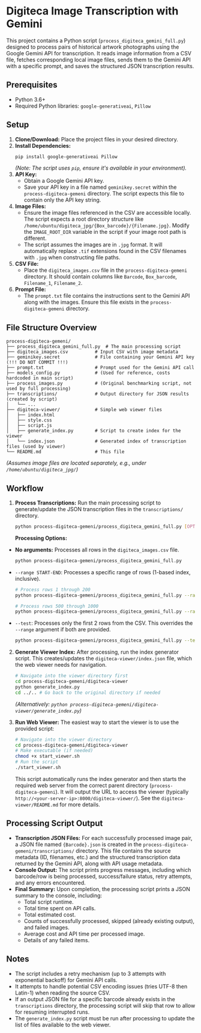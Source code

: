 # Digiteca Image Transcription with Gemini

This project contains a Python script (`process_digiteca_gemini_full.py`) designed to process pairs of historical artwork photographs using the Google Gemini API for transcription. It reads image information from a CSV file, fetches corresponding local image files, sends them to the Gemini API with a specific prompt, and saves the structured JSON transcription results.

## Prerequisites

*   Python 3.6+
*   Required Python libraries: `google-generativeai`, `Pillow`

## Setup

1.  **Clone/Download:** Place the project files in your desired directory.
2.  **Install Dependencies:**
    ```bash
    pip install google-generativeai Pillow
    ```
    *(Note: The script uses `pip`, ensure it's available in your environment).*
3.  **API Key:**
    *   Obtain a Google Gemini API key.
    *   Save your API key in a file named `geminikey.secret` within the `process-digiteca-gemeni` directory. The script expects this file to contain only the API key string.
4.  **Image Files:**
    *   Ensure the image files referenced in the CSV are accessible locally. The script expects a root directory structure like `/home/ubuntu/digiteca_jpg/{Box_barcode}/{Filename.jpg}`. Modify the `IMAGE_ROOT_DIR` variable in the script if your image root path is different.
    *   The script assumes the images are in `.jpg` format. It will automatically replace `.tif` extensions found in the CSV filenames with `.jpg` when constructing file paths.
5.  **CSV File:**
    *   Place the `digiteca_images.csv` file in the `process-digiteca-gemeni` directory. It should contain columns like `Barcode`, `Box_barcode`, `Filename_1`, `Filename_2`.
6.  **Prompt File:**
    *   The `prompt.txt` file contains the instructions sent to the Gemini API along with the images. Ensure this file exists in the `process-digiteca-gemeni` directory.

## File Structure Overview

```
process-digiteca-gemeni/
├── process_digiteca_gemini_full.py  # The main processing script
├── digiteca_images.csv          # Input CSV with image metadata
├── geminikey.secret             # File containing your Gemini API key (!!! DO NOT COMMIT !!!)
├── prompt.txt                   # Prompt used for the Gemini API call
├── models_config.py             # (Used for reference, costs hardcoded in main script)
├── process_images.py            # (Original benchmarking script, not used by full processing)
├── transcriptions/              # Output directory for JSON results (created by script)
│   └── ...
├── digiteca-viewer/             # Simple web viewer files
│   ├── index.html
│   ├── style.css
│   ├── script.js
│   ├── generate_index.py        # Script to create index for the viewer
│   └── index.json               # Generated index of transcription files (used by viewer)
└── README.md                    # This file
```

*(Assumes image files are located separately, e.g., under `/home/ubuntu/digiteca_jpg/`)*

## Workflow

1.  **Process Transcriptions:** Run the main processing script to generate/update the JSON transcription files in the `transcriptions/` directory.
    ```bash
    python process-digiteca-gemeni/process_digiteca_gemini_full.py [OPTIONS]
    ```
    **Processing Options:**

*   **No arguments:** Processes all rows in the `digiteca_images.csv` file.
    ```bash
    python process-digiteca-gemeni/process_digiteca_gemini_full.py
    ```
*   `--range START-END`: Processes a specific range of rows (1-based index, inclusive).
    ```bash
    # Process rows 1 through 200
    python process-digiteca-gemeni/process_digiteca_gemini_full.py --range 1-200

    # Process rows 500 through 1000
    python process-digiteca-gemeni/process_digiteca_gemini_full.py --range 500-1000
    ```
*   `--test`: Processes only the first 2 rows from the CSV. This overrides the `--range` argument if both are provided.
    ```bash
    python process-digiteca-gemeni/process_digiteca_gemini_full.py --test
    ```
2.  **Generate Viewer Index:** After processing, run the index generator script. This creates/updates the `digiteca-viewer/index.json` file, which the web viewer needs for navigation.
    ```bash
    # Navigate into the viewer directory first
    cd process-digiteca-gemeni/digiteca-viewer
    python generate_index.py
    cd ../.. # Go back to the original directory if needed
    ```
    *(Alternatively: `python process-digiteca-gemeni/digiteca-viewer/generate_index.py`)*

3.  **Run Web Viewer:** The easiest way to start the viewer is to use the provided script:
    ```bash
    # Navigate into the viewer directory
    cd process-digiteca-gemeni/digiteca-viewer
    # Make executable (if needed)
    chmod +x start_viewer.sh
    # Run the script
    ./start_viewer.sh
    ```
    This script automatically runs the index generator and then starts the required web server from the correct parent directory (`process-digiteca-gemeni`). It will output the URL to access the viewer (typically `http://<your-server-ip>:8000/digiteca-viewer/`). See the `digiteca-viewer/README.md` for more details.

## Processing Script Output

*   **Transcription JSON Files:** For each successfully processed image pair, a JSON file named `{Barcode}.json` is created in the `process-digiteca-gemeni/transcriptions/` directory. This file contains the source metadata (ID, filenames, etc.) and the structured transcription data returned by the Gemini API, along with API usage metadata.
*   **Console Output:** The script prints progress messages, including which barcode/row is being processed, success/failure status, retry attempts, and any errors encountered.
*   **Final Summary:** Upon completion, the processing script prints a JSON summary to the console, including:
    *   Total script runtime.
    *   Total time spent on API calls.
    *   Total estimated cost.
    *   Counts of successfully processed, skipped (already existing output), and failed images.
    *   Average cost and API time per processed image.
    *   Details of any failed items.

## Notes

*   The script includes a retry mechanism (up to 3 attempts with exponential backoff) for Gemini API calls.
*   It attempts to handle potential CSV encoding issues (tries UTF-8 then Latin-1) when reading the source CSV.
*   If an output JSON file for a specific barcode already exists in the `transcriptions` directory, the processing script will skip that row to allow for resuming interrupted runs.
*   The `generate_index.py` script must be run after processing to update the list of files available to the web viewer.
